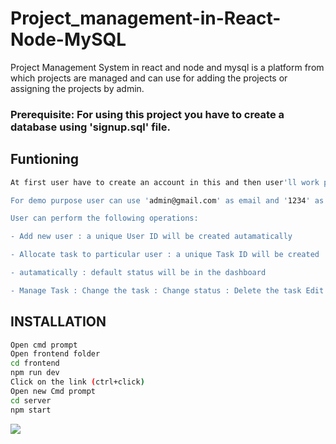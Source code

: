 # Project_management-in-React-Node-MySQL

Project Management System in react and node and mysql is a platform from which projects are managed and can use for adding the projects or assigning the projects by admin.

### Prerequisite: For using this project you have to create a database using 'signup.sql' file.

## Funtioning

```bash
At first user have to create an account in this and then user'll work properly.

For demo purpose user can use 'admin@gmail.com' as email and '1234' as password

User can perform the following operations:

- Add new user : a unique User ID will be created autamatically

- Allocate task to particular user : a unique Task ID will be created 

- autamatically : default status will be in the dashboard

- Manage Task : Change the task : Change status : Delete the task Edit the task Change the salary
```
## INSTALLATION
```BASH
Open cmd prompt
Open frontend folder
cd frontend
npm run dev
Click on the link (ctrl+click)
Open new Cmd prompt
cd server
npm start
```
<img src="![image](https://github.com/Shristi-Raj/project_management/assets/96020715/711801cd-d6bd-4677-b54c-cd147278cefa)
">

